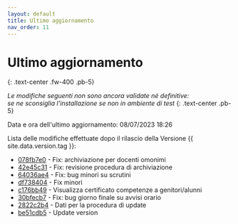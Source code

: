 ```yaml
---
layout: default
title: Ultimo aggiornamento
nav_order: 11
---
```


# Ultimo aggiornamento
{: .text-center .fw-400 .pb-5}

_Le modifiche seguenti non sono ancora validate né definitive:<br>se ne sconsiglia l'installazione se non in ambiente di test_
{: .text-center .pb-5}

Data e ora dell'ultimo aggiornamento: 08/07/2023 18:26

Lista delle modifiche effettuate dopo il rilascio della Versione {{ site.data.version.tag }}:

- [078fb7e0](http://github.com/iisgiua/giuaschool/commit/078fb7e0ffdc35bbf5b761e2a99e7b1da71df522) - Fix: archiviazione per docenti omonimi
- [42e45c31](http://github.com/iisgiua/giuaschool/commit/42e45c31793c5bce28442f29a6ce3d219b577f66) - Fix: revisione procedura di archiviazione
- [64036ae4](http://github.com/iisgiua/giuaschool/commit/64036ae43a89d82d6be798f5307ea1aca8f7f337) - Fix: bug minori su scrutini
- [df738404](http://github.com/iisgiua/giuaschool/commit/df7384045b9f015fa87658f2152e02110fdc358f) - Fix minori
- [c176bb49](http://github.com/iisgiua/giuaschool/commit/c176bb491ac0c30e5edf40754392840d69b8071d) - Visualizza certificato competenze a genitori/alunni
- [30bfecb7](http://github.com/iisgiua/giuaschool/commit/30bfecb736a8306d26b010e0f29621497d1ad3cc) - Fix: bug giorno finale su avvisi orario
- [2822c2b4](http://github.com/iisgiua/giuaschool/commit/2822c2b4cf61ff2a9694bf4e907a84c8203dee67) - Dati per la procedura di update
- [be51cdb5](http://github.com/iisgiua/giuaschool/commit/be51cdb573c4c1920a6697732a7a237af7364c3d) - Update version

